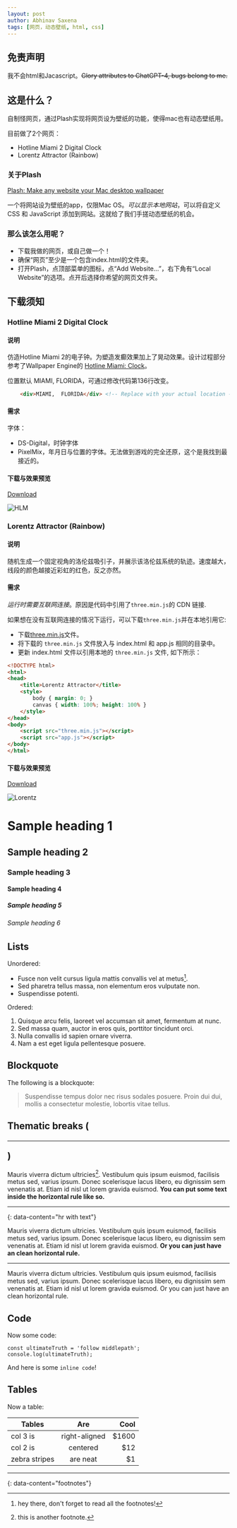 ```yaml
---
layout: post
author: Abhinav Saxena
tags: [网页，动态壁纸, html, css]
---
```

## 免责声明


我不会html和Jacascript。~~Glory attributes to ChatGPT-4, bugs belong to me.~~


## 这是什么？

自制怪网页，通过Plash实现将网页设为壁纸的功能，使得mac也有动态壁纸用。

目前做了2个网页：
- Hotline Miami 2 Digital Clock
- Lorentz Attractor (Rainbow)

### 关于Plash 

[Plash: Make any website your Mac desktop wallpaper](https://github.com/sindresorhus/Plash) 

一个将网站设为壁纸的app，仅限Mac OS。*可以显示本地网站*，可以将自定义 CSS 和 JavaScript 添加到网站。这就给了我们手搓动态壁纸的机会。

### 那么该怎么用呢？

- 下载我做的网页，或自己做一个！
- 确保“网页”至少是一个包含index.html的文件夹。
- 打开Plash，点顶部菜单的图标，点“Add Website...”，右下角有“Local Website”的选项。点开后选择你希望的网页文件夹。

## 下载须知

### Hotline Miami 2 Digital Clock

#### 说明

仿造Hotline Miami 2的电子钟。为塑造发癫效果加上了晃动效果。设计过程部分参考了Wallpaper Engine的 [Hotline Miami: Clock](https://steamcommunity.com/sharedfiles/filedetails/?id=2445595824)。

位置默认 MIAMI, FLORIDA，可通过修改代码第136行改变。
```html
    <div>MIAMI,  FLORIDA</div> <!-- Replace with your actual location --> 
```

#### 需求

字体：
- DS-Digital，时钟字体
- PixelMix，年月日与位置的字体。无法做到游戏的完全还原，这个是我找到最接近的。

#### 下载与效果预览

[Download](assets/weird-webpage/HLM2_clock.zip)

![HLM](assets/weird-webpage/HLM2_clock.png)


### Lorentz Attractor (Rainbow)

#### 说明

随机生成一个固定视角的洛伦兹吸引子，并展示该洛伦兹系统的轨迹。速度越大，线段的颜色越接近彩虹的红色，反之亦然。

#### 需求

*运行时需要互联网连接*。原因是代码中引用了`three.min.js`的 CDN 链接.

如果想在没有互联网连接的情况下运行，可以下载`three.min.js`并在本地引用它:
- 下载[three.min.js](https://cdnjs.cloudflare.com/ajax/libs/three.js/r128/three.min.js)文件。
- 将下载的 `three.min.js` 文件放入与 index.html 和 app.js 相同的目录中。
- 更新 index.html 文件以引用本地的 `three.min.js` 文件, 如下所示：
  
```html
<!DOCTYPE html>
<html>
<head>
    <title>Lorentz Attractor</title>
    <style>
        body { margin: 0; }
        canvas { width: 100%; height: 100% }
    </style>
</head>
<body>
    <script src="three.min.js"></script>
    <script src="app.js"></script>
</body>
</html>
  ```


#### 下载与效果预览

[Download](assets/weird-webpage/Lorentz_Attractor_rainbow.zip)

![Lorentz](assets/weird-webpage/Lorentz_Attractor_rainbow.png)



# Sample heading 1
## Sample heading 2
### Sample heading 3
#### Sample heading 4
##### Sample heading 5
###### Sample heading 6


## Lists

Unordered:

- Fusce non velit cursus ligula mattis convallis vel at metus[^2].
- Sed pharetra tellus massa, non elementum eros vulputate non.
- Suspendisse potenti.

Ordered:

1. Quisque arcu felis, laoreet vel accumsan sit amet, fermentum at nunc.
2. Sed massa quam, auctor in eros quis, porttitor tincidunt orci.
3. Nulla convallis id sapien ornare viverra.
4. Nam a est eget ligula pellentesque posuere.

## Blockquote

The following is a blockquote:

> Suspendisse tempus dolor nec risus sodales posuere. Proin dui dui, mollis a consectetur molestie, lobortis vitae tellus.

## Thematic breaks (<hr>)

Mauris viverra dictum ultricies[^3]. Vestibulum quis ipsum euismod, facilisis metus sed, varius ipsum. Donec scelerisque lacus libero, eu dignissim sem venenatis at. Etiam id nisl ut lorem gravida euismod. **You can put some text inside the horizontal rule like so.**

---
{: data-content="hr with text"}

Mauris viverra dictum ultricies. Vestibulum quis ipsum euismod, facilisis metus sed, varius ipsum. Donec scelerisque lacus libero, eu dignissim sem venenatis at. Etiam id nisl ut lorem gravida euismod. **Or you can just have an clean horizontal rule.**

---

Mauris viverra dictum ultricies. Vestibulum quis ipsum euismod, facilisis metus sed, varius ipsum. Donec scelerisque lacus libero, eu dignissim sem venenatis at. Etiam id nisl ut lorem gravida euismod. Or you can just have an clean horizontal rule.

## Code

Now some code:

```
const ultimateTruth = 'follow middlepath';
console.log(ultimateTruth);
```

And here is some `inline code`!

## Tables

Now a table:

| Tables        | Are           | Cool  |
| ------------- |:-------------:| -----:|
| col 3 is      | right-aligned | $1600 |
| col 2 is      | centered      |   $12 |
| zebra stripes | are neat      |    $1 |



---
{: data-content="footnotes"}


[^2]: hey there, don't forget to read all the footnotes!
[^3]: this is another footnote.
[^4]: this is a very very long footnote to test if a very very long footnote brings some problems or not; hope that there are no problems but you know sometimes problems arise from nowhere.
